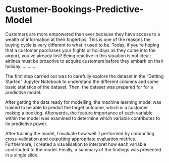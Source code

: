# Customer-Bookings-Predictive-Model
Customers are more empowered than ever because they have access to a wealth of information at their fingertips. This is one of the reasons the buying cycle is very different to what it used to be. Today, if you’re hoping that a customer purchases your flights or holidays as they come into the airport, you’ve already lost! Being reactive in this situation is not ideal; airlines must be proactive to acquire customers before they embark on their holiday.............

The first step carried out was to carefully explore the dataset in the “Getting Started” Jupyter Notebook to understand the different columns and some basic statistics of the dataset. Then, the dataset was prepared for for a predictive model. 

After getting the data ready for modelling, the machine learning model was trained to be able to predict the target outcome, which is a customer making a booking. Afterwards, the feature importance of each variable within the model was examined to determine which variable contributes to its predictive power. 

After training the model, I evaluate how well it performed by conducting cross-validation and outputting appropriate evaluation metrics. Furthermore, I created a visualisation to interpret how each variable contributed to the model. Finally, a summary of the findings was presented in a single slide.


